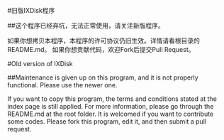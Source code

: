 #旧版IXDisk程序

##这个程序已经弃坑，无法正常使用，请关注新版程序。

如果你想拷贝本程序，本程序的许可协议仍旧生效。详情请看根目录的README.md。
如果你想贡献代码，欢迎Fork后提交Pull Request。

#Old version of IXDisk

##Maintenance is given up on this program, and it is not properly functional. Please use the newer one.

If you want to copy this program, the terms and conditions stated at the index page is still applied. For more information, please go through the README.md at the root folder.
It is welcomed if you want to contribute some codes. Please fork this program, edit it, and then submit a pull request.